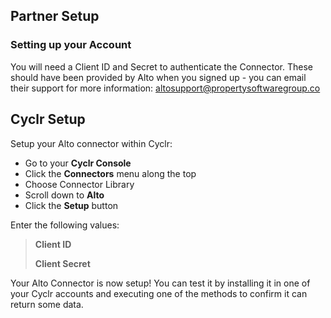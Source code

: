
## Partner Setup

### Setting up your Account

You will need a Client ID and Secret to authenticate the Connector. 
These should have been provided by Alto when you signed up - you can email their support for more information: <altosupport@propertysoftwaregroup.co>

## Cyclr Setup

Setup your Alto connector within Cyclr:

- Go to your **Cyclr Console**
- Click the **Connectors** menu along the top
- Choose Connector Library
- Scroll down to **Alto**
- Click the **Setup** button

Enter the following values:

> **Client ID**
>
> **Client Secret**

Your Alto Connector is now setup! You can test it by installing it in one of your Cyclr accounts and executing one of the methods to confirm it can return some data.

